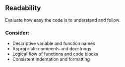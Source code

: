 ## Readability

Evaluate how easy the code is to understand and follow.

### Consider:
- Descriptive variable and function names
- Appropriate comments and docstrings
- Logical flow of functions and code blocks
- Consistent indentation and formatting
